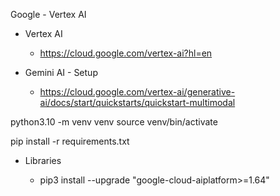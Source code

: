 Google - Vertex AI


- Vertex AI
  -   https://cloud.google.com/vertex-ai?hl=en

- Gemini AI - Setup
  - https://cloud.google.com/vertex-ai/generative-ai/docs/start/quickstarts/quickstart-multimodal


python3.10 -m venv venv
source venv/bin/activate

pip install -r requirements.txt


- Libraries

  - pip3 install --upgrade "google-cloud-aiplatform>=1.64"